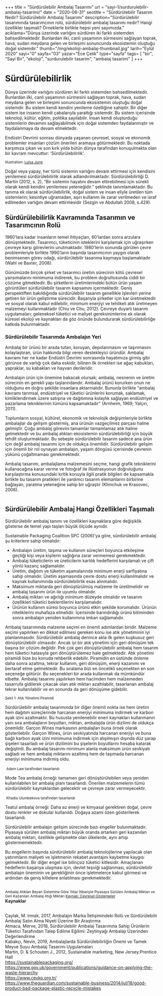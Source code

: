 +++
title = "Sürdürülebilir Ambalaj Tasarımı"
url = "sayi-1/surdurulebilir-ambalaj-tasarimi/"
date = "2020-08-31"
seotitle = "Sürdürülebilir Tasarım Nedir? Sürdürülebilir Ambalaj Tasarımı"
description="Sürdürülebilir tasarımında tasarımcının rolü, sürdürülebilir ambalaj tasarımı nedir? Hangi özellikler taşımalı? Örneklerle birlikte hepsi yeni sayımızda."
aciklama="Dünya üzerinde varlığını sürdüren iki farklı sistemden bahsedilmektedir. Bunlardan ilki, canlı yaşamının sürmesini sağlayan toprak, hava, sudan meydana gelen ve birleşimi sonuncunda ekosistemin oluştuğu doğal sistemdir."
thumb="/img/ekoloji-ambalaj-thumbnail.jpg"
tarih="Eylül 2020"
sayi="0"
sayfa="03"
yazar="Ece Çelik"
type="sayfa"
tags= [
"bir", "Sayi Bir", "ekoloji", "surdurulebilir tasarim", "ambalaj tasarimi"
]
+++
<a href="/sayi-1/raymond-loewy/" id="next"></a>
<div class="container">
    <h1>Sürdürülebilirlik</h1>
    <div class="row">
         <div class="col-md-6">
             <p>Dünya üzerinde varlığını sürdüren iki farklı sistemden bahsedilmektedir. Bunlardan ilki, canlı yaşamının
            sürmesini sağlayan toprak, hava, sudan meydana gelen ve birleşimi sonuncunda ekosistemin oluştuğu doğal
            sistemdir. Bu sistem kendi kendini yenileme özelliğine sahiptir. Bir diğer sistem ise insanın kendi
            çabalarıyla yarattığı sistemdir. Bu sistem içerisinde teknoloji, kültür, eğitim, politika sayılabilir.
            İnsan kendi oluşturduğu sistemlerin devamını sağlayabilmek için doğal sistemden faydalanmıştır ve
            faydalanmaya da devam etmektedir.</p>
            <p>Endüstri Devrimi sonrası dünyada yaşanan çevresel, sosyal ve ekonomik problemler insanları çözüm önerileri aramaya götürmektedir. Bu noktada karşımıza çıkan ve son kırk yılda bütün dünya tarafından konuşulmakta olan bir kavram mevcuttur: ‘Sürdürülebilirlik’.</p>
        </div>
        <div class="col-md-6">
            <img class="img-fluid" src="/img/Sustainability-juisa-jung.jpg" alt=""><small>illustration: <a href="https://luisajung.com/portfolio-item/sustainability/" target="_blank" rel="noopener noreferrer">Luisa Jung</a></small> 
            <p>Doğal veya yapay, her türlü sistemin varlığını devam ettirmesi için kendisini yenilemesi sürdürülebilirlik olarak adlandırılmaktadır. Sürdürülebilirliği D. Martin (2012, s. 2), “Bir sistemin hayatını devam ettirebilmesi için sürekli olarak kendi kendini yenilemesi yeteneğidir.” şeklinde tanımlamaktadır. Bu tanıma ek olarak sürdürülebilirlik, doğal sistem ve insan eliyle üretilen tüm sistemlerin; kesintiye uğramadan, aşırı kullanım ile zarar verilmeden ve israf edilmeden varlığını devam ettirmesidir (Sezgin ve Abdullah 2008, s.429).</p>
        </div>
    </div>
    <h2>Sürdürülebilirlik Kavramında Tasarımın ve Tasarımcının Rolü</h2>
    <div class="offset-md-2 col-md-8">
        <p>1960’lara kadar insanların temel ihtiyaçları, 60’lardan sonra arzulara dönüşmektedir. Tasarımcı, tüketicinin isteklerini karşılamak için uğraşırken çevreye karşı görevlerini unutmaktadır. 1980’lerin sonunda görülen çevre problemleriyle birlikte 1990’ların başında tasarımcının yaygın olarak benimsenen görev odağı, sürdürülebilir tasarıma kaymaya başlamaktadır (Wahl ve Baxter, 2008).</p>
        <p>Günümüzde birçok şirket ve tasarımcı üretim sürecinin kötü çevresel yansımalarını minimuma indirerek, bu problem doğrultusunda ciddi bir çözüme gitmektedir. Bu şirketlerin üretimlerindeki bütün ürün yaşam görüntüleri sürdürülebilir tasarım kapsamını içermektedir. Geniş perspektiften bakıldığında sürdürülebilir tasarım genellikle işlevleri yerine getiren bir ürün geliştirme sürecidir. Başarıyla şirketler için kar üretmektedir ve sosyal olarak kabul edilebilir, minimum enerjiyi ve tehlikeli atık üretmeyen malzemeyi kullanmaktadır (Chiu ve Chu, 2012). Çevreye duyarlı tasarım uygulamaları; geleneksel tüketici ve maliyet gereksinimlerine ek olarak küresel ekoloji ve kaynakları da göz önünde bulundurarak sürdürülebilirliğe katkıda bulunmaktadır.</p>
    </div>
    <h3>Sürdürülebilir Tasarımda Ambalajın Yeri</h3>
    <div class="row">
        <div class="col-md-4">
            <p>Ambalaj bir ürünü bir arada tutan, koruyan, depolanmasını ve taşınmasını kolaylaştıran, ürün hakkında bilgi veren destekleyici üründür. Ambalaj kavramı her ne kadar Endüstri Devrimi sonrasında hayatımıza girmiş gibi görünse de varlığı çok daha eskidir, bilinen ilk örnekleri ise ağaç kabukları, yapraklar, su kabakları ve hayvan derileridir.</p>
        </div>
        <div class="col-md-4">
            <p>Ambalajın ürün için önemine bakacak olursak; ambalaj, nesnenin ve üretim sürecinin en gerekli yapı taşlarındandır. Ambalaj ürünü korurken onun ne olduğunu en doğru şekilde insanlara aktarmalıdır. Bununla birlikte “ambalaj kavramı tarımsal, endüstriyel ve tüketici ürünlerini korumak, saklamak, kimliklendirmek üzere satışına ve dağıtımına kolaylık sağlayan endüstriyel ve pazarlama tekniklerinin tümünü kapsamaktadır” (Arnheim, 1969; Yalçın, 2011). </p>
        </div>
        <div class="col-md-4">
            <p>Toplumların sosyal, kültürel, ekonomik ve teknolojik değişimleriyle birlikte ambalajlar da gelişim göstermiş, ana ürünün vazgeçilmez parçası haline gelmiştir. Çoğu ambalaj görevini tamamlar tamamlamaz atık haline gelmektedir ve bu ambalaj atıkları ekosistemin sürdürülebilirliği için büyük tehdit oluşturmaktadır. Bu sebeple sürdürülebilir tasarım sadece ana ürün için değil ambalaj tasarımı için de oldukça önemlidir. Sürdürülebilir gelişim için önemli bir rol oynayan ambalajın, yaşam döngüsü içerisinde çevrenin yükünü çoğaltmaması gerekmektedir.</p>
        </div>
        <div class="col-md-4">
            <p>Ambalaj tasarımı, ambalajlama malzemesini seçme, hangi grafik tekniklerini kullanacağına karar verme ve fotoğraf ile illüstrasyonun doğruluğunu karşılaştırma konusundaki kritik konuyla ilgili pratik bilgileri de kapsamakla birlikte bu tasarım pratikleri ile yardımcı tasarım elemanlarını birbirine bağlayan, yaratma yeteneğine sahip bir uğraştır (Klimchuk ve Krasovec, 2006).</p>
        </div>
        <div class="col-md-8"><img class="img-fluid" src="/img/Eapco8WXkAA08iM.jpg" alt=""></div>
    </div>
    <h2>Sürdürülebilir Ambalaj Hangi Özellikleri Taşımalı</h2>
    <div class="row">
        <div class="col-md-8">
            <p>Sürdürülebilir ambalaj tanımı ve özellikleri kaynaklara göre değişiklik gösterse de temel yapı taşları büyük ölçüde aynıdır.</p>
    <p>Sustainable Packaging Coalition SPC (2006)’ya göre, sürdürülebilir ambalaj şu kriterlere sahip olmalıdır:</p>
    <ul>
        <li>Ambalajın üretim, taşıma ve kullanım süreçleri boyunca etkileşime geçtiği kişi veya kişilerin sağlığına
            zarar vermemesi gerekmektedir. </li>
        <li>Ambalaj tüketicilerin ve üreticilerin karlılık hedeflerini karşılamalı ve çift yönlü kazanç sağlamalıdır.
        </li>
        <li>Üretim, dağıtım ve tüketim aşamalarında minimum enerji sarfiyatına sahip olmalıdır. Üretim aşamasında çevre
            dostu enerji kullanılmalıdır ve kaynak kullanımında sürdürülebilirlik esas alınmalıdır.</li>
        <li>Maksimum miktarda geri dönüştürülmüş malzeme ile üretilmelidir ve ambalaj tasarımı ürün ile uyumlu
            olmalıdır.</li>
        <li>Ambalaj miktarı ve ağırlığı minimum düzeyde olmalıdır ve tasarım özellikleri tüketici beklentilerini
            karşılamalıdır. </li>
        <li>Ürünün kullanım süresi boyunca ürünü etkin şekilde korumalıdır. Ürünün niteliklerini muhafaza etmelidir.
            İçerisinde barındırdığı ürünü bitiminden sonra ambalajın yeniden kullanımına imkan sağlamalıdır.</li>
    </ul>
        </div>
    </div>
   <div class="row">
       <div class="col-md-5"> <p>Ambalaj tasarımında malzeme seçimi en önemli adımlardan biridir. Malzeme seçimi yapılırken en dikkat edilmesi gereken konu ise atık yönetiminin iyi planlanmasıdır. Sürdürülebilir ambalaj denince akla ilk gelen kuşkusuz geri dönüştürülebilir olmasıdır. Ancak iyi bir atık yönetimi için geri dönüşüm tek başına bir çözüm değildir. Pek çok geri dönüştürülebilir ambalaj hem tasarım hem tüketici hatasıyla geri dönüştürülemez hale gelmektedir. Atık yönetimi piramidi bize bu konuda rehberlik edebilir. Piramidin en üstünde önleme daha sonra azaltma, tekrar kullanım, geri dönüşüm, enerji kazanımı ve bertaraf etme gelmektedir. Bu sıralama bizi en öncelikli seçenekten en son seçeneğe götürür. Bu seçenekleri bir arada kullanmak da mümkündür elbette. Ambalaj tasarımı yapılırken hem hacimden hem malzemeden tasarrufa gidilerek çıkacak olan atık miktarı azaltılabilir, tasarlanan ambalaj tekrar kullanılabilir ve en sonunda da geri dönüşüme gidebilir. </p>
       </div>
       <div class="col-md-7 mt-5"><img class="img-fluid" src="/img/atik-yonetimi-piramidi.jpg" alt=""><small class="text-right">Şekil 1: Atık Yönetimi Piramidi</small></div>
   </div> 
   <div class="row">
    <div class="col-md-7"><img class="img-fluid" src="/img/garcon-wines-design.jpg" alt=""></div>
       <div class="col-md-5"><p>Sürdürülebilir ambalaj tasarımında bir diğer önemli nokta ise hem üretim hem dağıtım süreçlerinde harcanan
        enerjiyi minimuma indirmek ve karbon ayak izini azaltmaktır. Bu hususta yenilenebilir eneri kaynakları
        kullanmanın yanı sıra ambalajların boyutları, miktarı, ambalajda ürün dizilimi de oldukça önemlidir. Garçon
        Wines markasının ambalajları buna örnek olarak gösterilebilir. Garçon Wines, ürün sevkiyatında harcanan enerjiyi
        ve buna bağlı karbon ayak izini minimuma indirmek için alışılmışın dışında düz şarap şişeleri tasarladı ve ürün
        dizilimini bu şişelerin boyutlarını hesaba katarak değiştirdi. Bu ambalaj tasarımı minimum alanla maksimum ürün
        sevkiyatı sağladı ve hem ambalaj miktarını azaltmış hem de taşımada harcanan enerjiyi minimuma indirmiş oldu.
        <img class="img-fluid" src="/img/garcon-wines-design-up-side.jpg" alt="">
    </p></div>
    <div class="col-md-6"><img class="img-fluid" src="/img/mode-tea-ambalaj.jpg" alt="">
        <small>Adam Law tarafından tasarlandı</small>
        <p>Mode Tea ambalaj örneği: tamamen geri dönüştürülebilen veya yeniden kullanılabilen bir ambalaj planı tasarlandı. Önerilen malzemelerin tümü sürdürülebilir kaynaklardan gelecektir ve çevreye zarar vermeyecektir.</p></div>
        <div class="col-md-6"><img class="img-fluid" src="/img/teatul-ambalaj.jpg" alt="">
            <small>Khadia Ulumbekova tarafından tasarlandı</small>
        <p>Teatul ambalaj örneği: Daha az enerji ve kimyasal gerektiren doğal, çevre dostu renkler ve dokular kullanıldı. Doğaya azami özen gösterilerek tasarlandı.</p></div>
       </div>
<div class="row">
    <div class="col-md-6"> <p>Sürdürülebilir ambalajın gelişim sürecinde bazı engeller bulunmaktadır. Piyasaya sürülen ambalaj miktarı büyük
        oranda artarken geri kazanılan ambalaj miktarı, özellikle gelişmekte olan ülkelerde, aynı artışı
        göstermemektedir.</p>
    <p>Bu engellerin başında sürdürülebilir ambalaj teknolojilerine yapılacak olan yatırımların maliyeti ve işletmenin
        rekabet avantajını kaybetme kaygısı gelmektedir. Bir diğer engel ise bilinçsiz tüketici kitlesidir. Amaçlanan
        hedeflerin başarıya ulaşması için, devlet teşviği sağlanması, sürdürülebilir ambalajın öneminin ve gerekliğinin
        önce işletmelerce kabul görmesi ve ardından da geniş kitlelere anlatılması gerekmektedir. </p></div>
    <div class="col-md-6"><br><img class="img-fluid" src="/img/ambalaj-atiklari.jpg" alt=""><small>Ambalaj Atıkları Beyan Sistemine Göre Yıllar İtibariyle Piyasaya Sürülen Ambalaj Miktarı ve Geri Kazanılan Ambalaj Atığı Miktarı <a href="https://cevreselgostergeler.csb.gov.tr/ambalaj-atiklari-i-85757" target="_blank" rel="noopener noreferrer">Kaynak: Çevresel Göstergeler</a></small></div>
</div>
   
<div class="mt-5 kaynak">
        <b>Kaynaklar</b>
        <p>
<br>Çaylak, M. Irmak, 2017, Ambalajın Marka İletişimindeki Rolü ve Sürdürülebilir Ambalaj Satın Alma Niyeti Üzerine Bir Araştırma
<br> Atmaca, Merve, 2018, Sürdürülebilir Ambalaj Tasarımına Sahip Ürünlerin Tüketici Tarafından Talep Edilme Eğilimi: Zeytinyağı Ambalajı Üzerinden Değerlendirme
<br> Kabakçı, Nevin, 2019, Ambalajlarda Sürdürülebilirliğin Önemi ve Tamek Meyve Suyu Ambalaj Tasarımı Uygulamaları
<br> Martin, D. & Schouten J., 2012, Sustainable marketing, New Jersey:Prentice Hall
            <br> <a href="https://sustainablepackaging.org/" target="_blank"
                rel="noopener noreferrer">https://sustainablepackaging.org/</a>
            <br> <a href="https://www.gov.uk/government/publications/guidance-on-applying-the-waste-hierarchy" target="_blank" rel="noopener noreferrer">https://www.gov.uk/government/publications/guidance-on-applying-the-waste-hierarchy</a>
            <br> <a href="https://www.cevko.org.tr/" target="_blank"
                rel="noopener noreferrer">https://www.cevko.org.tr/</a>
            <br> <a
                href="https://www.theguardian.com/sustainable-business/2014/jul/18/good-product-bad-package-plastic-recycle-mistakes"
                target="_blank"
                rel="noopener noreferrer">https://www.theguardian.com/sustainable-business/2014/jul/18/good-product-bad-package-plastic-recycle-mistakes</a>
        </p>
    </div>
</div>